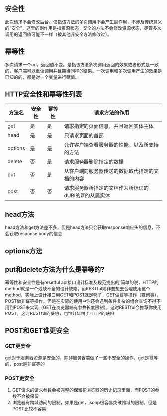 ## 安全性
此次请求不会修改后台。仅指该方法的多次调用不会产生副作用，不涉及传统意义的“安全”，这里的副作用是指资源状态，安全的方法不会修改资源状态，尽管多次调用的返回值可能不一样（被其他非安全方法修改过）。
## 幂等性
多次请求一个url，返回值不变。是指该方法多次调用返回的效果或者形式是一致的，客户端可以重读调用并且期待同样的结果。一次调用和多次调用产生的效果是已知的的，都是对一个变量进行赋值。
## HTTP安全性和幂等性列表
方法名|安全性|幂等性|请求方法的作用|
---|---|---|---|
get | 是 | 是 | 请求指定的页面信息，并且返回实体主体|
head | 是 | 是 | 只请求页面的首部 |
options | 是 | 是 | 允许客户端查看服务器的性能，以及所支持的方法
delete | 否 | 是 | 请求服务器删除指定的数据 |
put | 否 | 是 | 从客户端向服务器传送的数据取代指定的文档的内容
post | 否 | 否 | 请求服务器所指定的文档作为所标识的dURI的新的从属实体
## head方法
head方法和get方法差不多，但是head方法只会获取response响应头的信息，不会获取response.body的信息

## options方法


## put和delete方法为什么是幂等的?
幂等性和安全性是有resetful api接口设计标准及规范提出的,简单的说，HTTP的method就是一个残缺不全的设计缺陷，而RESTful则非要想去合理使用这个method，实际上设计接口用GET和POST就足够了，GET做幂等操作（查询类），POST做非幂等操作。但是在实际的使用中你还会遇到条件复杂的组合查询不得不用到POST来实现（GET在浏览器端有参数长度限制），这时RESTful会推荐你使用POST，这时RESTful的妥协，也恰好证明了HTTP的缺陷

## POST和GET谁更安全
### GET更安全
get对于服务器资源是安全的，除非服务器端做了一些不安全的操作，get是幂等的，post是非幂等的
### POST更安全
1. GET请求的请求参数会被完整的保留在浏览器的历史记录里面，而POST的参数不会被保留
2. 浏览器有跨域访问的限制，如果是get，jsonp很容易突破跨域的限制。但是POST比较不容易